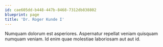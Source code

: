 ```yaml
---
id: cae605dd-b448-447b-8468-7312db838802
blueprint: page
title: 'Dr. Roger Kunde I'
---
```

Numquam dolorum est asperiores. Aspernatur repellat veniam quisquam numquam veniam. Id enim quae molestiae laboriosam aut aut id.